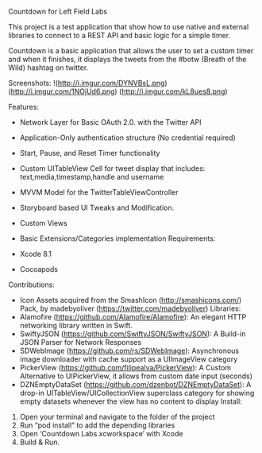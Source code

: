 Countdown for Left Field Labs 

This project is a test application that show how to use native and external libraries to connect to a REST API and basic logic for a simple timer. 

Countdown is a basic application that allows the user to set a custom timer and when it finishes, it displays the tweets from the #botw (Breath of the Wild) hashtag on twitter.

Screenshots: 
 !(http://i.imgur.com/DYNVBsL.png) (http://i.imgur.com/1NOjUd6.png) (http://i.imgur.com/kL8ues8.png)

Features:
- Network Layer for Basic OAuth 2.0. with the Twitter API
-  Application-Only authentication structure (No credential required) 
- Start, Pause, and Reset Timer functionality 
- Custom UITableView Cell for tweet display that includes: text,media,timestamp,handle and username
- MVVM Model for the TwitterTableViewController
- Storyboard based UI Tweaks and Modification.
- Custom Views
- Basic Extensions/Categories implementation
Requirements:

- Xcode 8.1 
- Cocoapods 

Contributions:
- Icon Assets acquired from the SmashIcon (http://smashicons.com/) Pack, by madebyoliver (https://twitter.com/madebyoliver)
Libraries:
- Alamofire (https://github.com/Alamofire/Alamofire):  An elegant HTTP networking library written in Swift.
- SwiftyJSON (https://github.com/SwiftyJSON/SwiftyJSON): A Build-in JSON Parser for Network Responses
- SDWebImage (https://github.com/rs/SDWebImage): Asynchronous image downloader with cache support as a UIImageView category
- PickerView (https://github.com/filipealva/PickerView): A Custom Alternative to UIPickerView, it allows from custom date input (seconds) 
- DZNEmptyDataSet (https://github.com/dzenbot/DZNEmptyDataSet): A drop-in UITableView/UICollectionView superclass category for showing empty datasets whenever the view has no content to display
Install:

1. Open your terminal and navigate to the folder of the project
2. Run “pod install” to add the depending libraries 
3. Open ‘Countdown Labs.xcworkspace’ with Xcode
4. Build & Run. 


